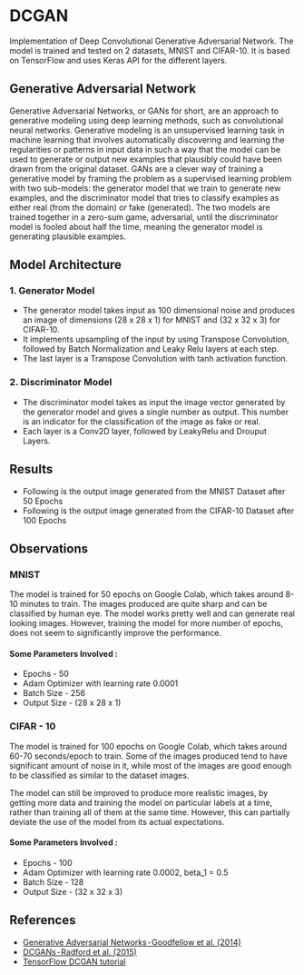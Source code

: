 # DCGAN
Implementation of Deep Convolutional Generative Adversarial Network. The model is trained and tested on 2 datasets, MNIST and CIFAR-10. It is based on TensorFlow and uses Keras API for the different layers.

## Generative Adversarial Network

Generative Adversarial Networks, or GANs for short, are an approach to generative modeling using deep learning methods, such as convolutional neural networks. Generative modeling is an unsupervised learning task in machine learning that involves automatically discovering and learning the regularities or patterns in input data in such a way that the model can be used to generate or output new examples that plausibly could have been drawn from the original dataset. GANs are a clever way of training a generative model by framing the problem as a supervised learning problem with two sub-models: the generator model that we train to generate new examples, and the discriminator model that tries to classify examples as either real (from the domain) or fake (generated). The two models are trained together in a zero-sum game, adversarial, until the discriminator model is fooled about half the time, meaning the generator model is generating plausible examples.

## Model Architecture

### 1. Generator Model

* The generator model takes input as 100 dimensional noise and produces an image of dimensions (28 x 28 x 1) for MNIST and (32 x 32 x 3) for CIFAR-10.
* It implements upsampling of the input by using Transpose Convolution, followed by Batch Normalization and Leaky Relu layers at each step.
* The last layer is a Transpose Convolution with tanh activation function.

### 2. Discriminator Model

* The discriminator model takes as input the image vector generated by the generator model and gives a single number as output. This number is an indicator for the classification of the image as fake or real.
* Each layer is a Conv2D layer, followed by LeakyRelu and Drouput Layers.

## Results

* Following is the output image generated from the MNIST Dataset after 50 Epochs
* Following is the output image generated from the CIFAR-10 Dataset after 100 Epochs

## Observations

### MNIST

The model is trained for 50 epochs on Google Colab, which takes around 8-10 minutes to train. The images produced are quite sharp and can be classified by human eye. The model works pretty well and can generate real looking images. However, training the model for more number of epochs, does not seem to significantly improve the performance.

#### Some Parameters Involved :
* Epochs - 50
* Adam Optimizer with learning rate 0.0001
* Batch Size - 256
* Output Size - (28 x 28 x 1)

### CIFAR - 10

The model is trained for 100 epochs on Google Colab, which takes around 60-70 seconds/epoch to train. Some of the images produced tend to have significant amount of noise in it, while most of the images are good enough to be classified as similar to the dataset images.

The model can still be improved to produce more realistic images, by getting more data and training the model on particular labels at a time, rather than training all of them at the same time. However, this can partially deviate the use of the model from its actual expectations.

#### Some Parameters Involved :
* Epochs - 100
* Adam Optimizer with learning rate 0.0002, beta_1 = 0.5
* Batch Size - 128
* Output Size - (32 x 32 x 3)

## References

* [Generative Adversarial Networks - Goodfellow et al. (2014)](https://arxiv.org/abs/1406.2661)
* [DCGANs - Radford et al. (2015)](https://arxiv.org/abs/1511.06434)
* [TensorFlow DCGAN tutorial](https://www.tensorflow.org/tutorials/generative/dcgan)
